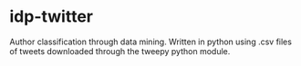 # idp-twitter
Author classification through data mining. 
Written in python using .csv files of tweets downloaded through the tweepy python module.
